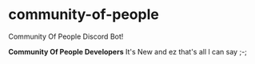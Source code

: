# community-of-people
Community Of People Discord Bot!

**Community Of People Developers**
It's New and ez that's all l can say ;-;
